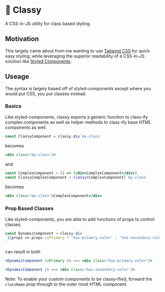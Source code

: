 # 🎩 Classy

A CSS-in-JS utility for class based styling.

## Motivation

This largely came about from me wanting to use [Tailwind CSS](https://tailwindcss.com/) for quick easy styling, while leveraging the superior readability of a CSS-in-JS solution like [Styled Components](https://styled-components.com/).

## Useage

The syntax is largely based off of styled-components except where you would put CSS, you put classes instead.

### Basics
 
Like styled-components, classy exports a generic function to class-ify complex components as well as helper methods to class-ify base HTML components as well.

```jsx
const ClassyComponent = classy.div`my-class`
```

becomes

```jsx
<div class="my-class"/>
```

and

```jsx
const ComplexComponent = () => (<div>ComplexComponent</div>)
const ClassyComplexComponent = classy(ComplexComponent)`my-class`
```

becomes

```jsx
<div class="my-class">ComplexComponent</div>
```

### Prop Based Classes

Like styled-components, you are able to add functions of props to control classes.

```jsx
const DynamicComponent = classy.div`
 ${props => props.isPrimary ? 'has-primary-color' : 'has-secondary-color'}
`
```

can result in both

```jsx
<DynamicComponent isPrimary /> === <div class="has-primary-color"/>

<DynamicComponent /> === <div class='has-secondary-color'/>
```

Note: To enable your custom components to be classy-ified, forward the `className` prop through to the outer most HTML component.
